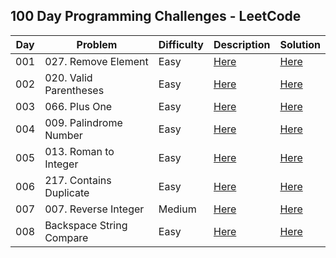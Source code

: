 ## 100 Day Programming Challenges - LeetCode



| Day | Problem                  | Difficulty | Description                                                                              | Solution                                                                                                               |
|-----|--------------------------|------------|------------------------------------------------------------------------------------------|------------------------------------------------------------------------------------------------------------------------|
| 001 | 027. Remove Element      | Easy       | [Here](https://github.com/CleuJunior/100-Days-LeetCode/tree/main/RemoveElement)          | [Here](https://github.com/CleuJunior/100-Days-LeetCode/blob/main/RemoveElement/src/main/java/RemoveElements.java)      |
| 002 | 020. Valid Parentheses   | Easy       | [Here](https://github.com/CleuJunior/100-Days-LeetCode/tree/main/ValidParentheses)       | [Here](https://github.com/CleuJunior/100-Days-LeetCode/blob/main/ValidParentheses/src/main/java/ValidParentheses.java) |
| 003 | 066. Plus One            | Easy       | [Here](https://github.com/CleuJunior/100-Days-LeetCode/tree/main/PlusOne)                | [Here](https://github.com/CleuJunior/100-Days-LeetCode/blob/main/PlusOne/src/main/java/PlusOne.java)                   |
| 004 | 009. Palindrome Number   | Easy       | [Here](https://github.com/CleuJunior/100-Days-LeetCode/tree/main/PalindromeNumber)       | [Here](https://github.com/CleuJunior/100-Days-LeetCode/blob/main/PalindromeNumber/src/main/Solution.java)              |
| 005 | 013. Roman to Integer    | Easy       | [Here](https://github.com/CleuJunior/100-Days-LeetCode/tree/main/RomantoInteger)         | [Here](https://github.com/CleuJunior/100-Days-LeetCode/blob/main/RomantoInteger/src/main/java/Solution.java)           |
| 006 | 217. Contains Duplicate  | Easy       | [Here](https://github.com/CleuJunior/100-Days-LeetCode/tree/main/ContainsDuplicate)      | [Here](https://github.com/CleuJunior/100-Days-LeetCode/blob/main/ContainsDuplicate/src/main/java/Solution.java)        |
| 007 | 007. Reverse Integer     | Medium     | [Here](https://github.com/CleuJunior/100-Days-LeetCode/tree/main/ReverseInteger)         | [Here](https://github.com/CleuJunior/100-Days-LeetCode/blob/main/ReverseInteger/src/main/java/Solution.java)           |
| 008 | Backspace String Compare | Easy       | [Here](https://github.com/CleuJunior/100-Days-LeetCode/tree/main/BackspaceStringCompare) | [Here](https://github.com/CleuJunior/100-Days-LeetCode/blob/main/BackspaceStringCompare/src/main/java/Solution.java)   |

